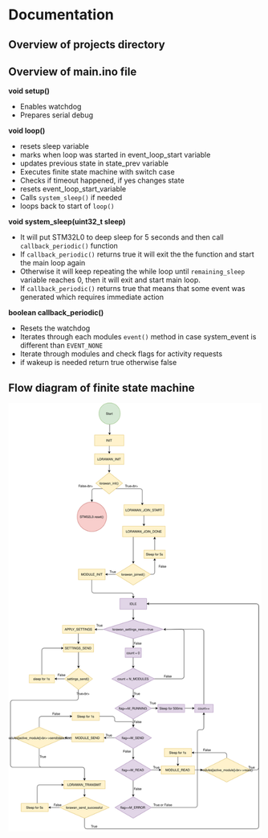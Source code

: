 # Documentation

## Overview of projects directory

## Overview of main.ino file

**void setup()**

* Enables watchdog
* Prepares serial debug

**void loop()**

* resets sleep variable
* marks when loop was started in event_loop_start variable
* updates previous state in state_prev variable
* Executes finite state machine with switch case
* Checks if timeout happened, if yes changes state 
* resets event_loop_start_variable
* Calls `system_sleep()` if needed
* loops back to start of `loop()`

**void system_sleep(uint32_t sleep)**

* It will put STM32L0 to deep sleep for 5 seconds and then call `callback_periodic()` function
* If `callback_periodic()` returns true it will exit the the function and start the main loop again 
* Otherwise it will keep repeating the while loop until `remaining_sleep` variable reaches 0, then it will exit and start main loop.
* If `callback_periodic()` returns true that means that some event was generated which requires immediate action 

**boolean callback_periodic()**

* Resets the watchdog
* Iterates through each modules `event()` method in case system_event is different than `EVENT_NONE`
* Iterate through modules and check flags for activity requests
* if wakeup is needed return true otherwise false

## Flow diagram of finite state machine
![fsm_diagram](fsm_diagram.svg)
